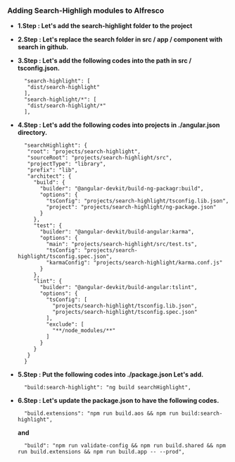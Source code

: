 ### Adding Search-Highligh modules to Alfresco


* **1.Step : Let's add the search-highlight folder to the project** 


* **2.Step : Let's replace the search folder in src / app / component with search in github.** 


* **3.Step : Let's add the following codes into the path in src / tsconfig.json.**


        "search-highlight": [
         "dist/search-highlight"
        ],
        "search-highlight/*": [
         "dist/search-highlight/*"
        ],

        
* **4.Step : Let's add the following codes into projects in ./angular.json directory.**


        "searchHighlight": {
         "root": "projects/search-highlight",
         "sourceRoot": "projects/search-highlight/src",
         "projectType": "library",
         "prefix": "lib",
         "architect": {
           "build": {
             "builder": "@angular-devkit/build-ng-packagr:build",
             "options": {
               "tsConfig": "projects/search-highlight/tsconfig.lib.json",
               "project": "projects/search-highlight/ng-package.json"
             }
           },
           "test": {
             "builder": "@angular-devkit/build-angular:karma",
             "options": {
               "main": "projects/search-highlight/src/test.ts",
               "tsConfig": "projects/search-highlight/tsconfig.spec.json",
               "karmaConfig": "projects/search-highlight/karma.conf.js"
             }
           },
           "lint": {
             "builder": "@angular-devkit/build-angular:tslint",
             "options": {
               "tsConfig": [
                 "projects/search-highlight/tsconfig.lib.json",
                 "projects/search-highlight/tsconfig.spec.json"
               ],
               "exclude": [
                 "**/node_modules/**"
               ]
             }
           }
         }
        }


* **5.Step : Put the following codes into ./package.json Let's add.**

        "build:search-highlight": "ng build searchHighlight",


* **6.Step : Let's update the package.json to have the following codes.**

        "build.extensions": "npm run build.aos && npm run build:search-highlight",

  **and**

        "build": "npm run validate-config && npm run build.shared && npm run build.extensions && npm run build.app -- --prod",
